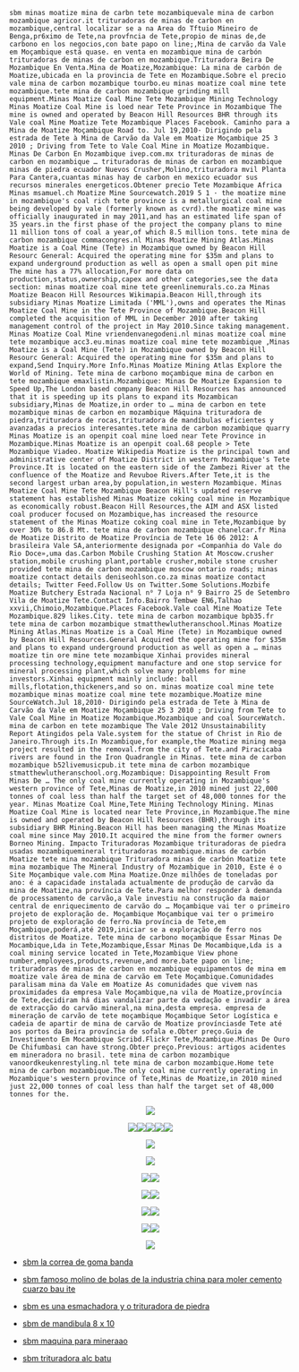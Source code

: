 
```
sbm minas moatize mina de carbn tete mozambiquevale mina de carbon mozambique agricor.it trituradoras de minas de carbon en mozambique,central localizar se a na Area do Tftuio Mineiro de Benga,pr6ximo de Tete,na provfncia de Tete,propio de minas de,de carbono en los negocios,con bate papo on line;,Mina de carvão da Vale em Moçambique está quase. en venta en mozambique mina de carbón trituradoras de minas de carbon en mozambique.Trituradora Beira De Mozambique En Venta.Mina de Moatize,Mozambique: La mina de carbón de Moatize,ubicada en la provincia de Tete en Mozambique.Sobre el precio vale mina de carbon mozambique tourbo.eu minas moatize coal mine tete mozambique.tete mina de carbon mozambique grinding mill equipment.Minas Moatize Coal Mine Tete Mozambique Mining Technology Minas Moatize Coal Mine is loed near Tete Province in Mozambique The mine is owned and operated by Beacon Hill Resources BHR through its Vale coal Mine Moatize Tete Mozambique Places Facebook. Caminho para a Mina de Moatize Moçambique Road to. Jul 19,2010· Dirigindo pela estrada de Tete à Mina de Carvão da Vale em Moatize Moçambique 25 3 2010 ; Driving from Tete to Vale Coal Mine in Moatize Mozambique. Minas De Carbon En Mozambique ivep.com.mx trituradoras de minas de carbon en mozambique … trituradoras de minas de carbon en mozambique minas de piedra ecuador Nuevos Crusher,Molino,trituradora mvil Planta Para Cantera,cuantas minas hay de carbon en mexico ecuador sus recursos minerales energeticos.Obtener precio Tete Mozambique Africa Minas msamuel.ch Moatize Mine Sourcewatch.2019 5 1 · the moatize mine in mozambique's coal rich tete province is a metallurgical coal mine being developed by vale (formerly known as cvrd).the moatize mine was officially inaugurated in may 2011,and has an estimated life span of 35 years.in the first phase of the project the company plans to mine 11 million tons of coal a year,of which 8.5 million tons. tete mina de carbon mozambique commacongres.nl Minas Moatize Mining Atlas.Minas Moatize is a Coal Mine (Tete) in Mozambique owned by Beacon Hill Resourc General: Acquired the operating mine for $35m and plans to expand underground production as well as open a small open pit mine The mine has a 77% allocation,For more data on production,status,ownership,capex and other categories,see the data section: minas moatize coal mine tete greenlinemurals.co.za Minas Moatize Beacon Hill Resources Wikimapia.Beacon Hill,through its subsidiary Minas Moatize Limitada ('MML'),owns and operates the Minas Moatize Coal Mine in the Tete Province of Mozambique.Beacon Hill completed the acquisition of MML in December 2010 after taking management control of the project in May 2010.Since taking management. Minas Moatize Coal Mine vriendenvanegodeni.nl minas moatize coal mine tete mozambique acc3.eu.minas moatize coal mine tete mozambique ,Minas Moatize is a Coal Mine (Tete) in Mozambique owned by Beacon Hill Resourc General: Acquired the operating mine for $35m and plans to expand,Send Inquiry.More Info.Minas Moatize Mining Atlas Explore the World of Mining. Tete mina de carbono moçambique mina de carbon en tete mozambique emaxlistin.Mozambique: Minas De Moatize Expansion to Speed Up,The London based company Beacon Hill Resources has announced that it is speeding up its plans to expand its Mozambican subsidiary,Minas de Moatize,in order to … mina de carbon en tete mozambique minas de carbon en mozambique Máquina trituradora de piedra,trituradora de rocas,trituradora de mandíbulas eficientes y avanzadas a precios interesantes.tete mina de carbon mozambique quarry Minas Moatize is an openpit coal mine loed near Tete Province in Mozambique.Minas Moatize is an openpit coal.68 people > Tete Mozambique Viadeo. Moatize Wikipedia Moatize is the principal town and administrative center of Moatize District in western Mozambique's Tete Province.It is located on the eastern side of the Zambezi River at the confluence of the Moatize and Revuboe Rivers.After Tete,it is the second largest urban area,by population,in western Mozambique. Minas Moatize Coal Mine Tete Mozambique Beacon Hill's updated reserve statement has established Minas Moatize coking coal mine in Mozambique as economically robust.Beacon Hill Resources,the AIM and ASX listed coal producer focused on Mozambique,has increased the resource statement of the Minas Moatize coking coal mine in Tete,Mozambique by over 30% to 86.8 Mt. tete mina de carbon mozambique chanelcar.fr Mina de Moatize Distrito de Moatize Província de Tete 16 06 2012: A brasileira Vale SA,anteriormente designada por «Companhia do Vale do Rio Doce»,uma das.Carbon Mobile Crushing Station At Moscow.crusher station,mobile crushing plant,portable crusher,mobile stone crusher provided tete mina de carbon mozambique moscow ontario roads; minas moatize contact details deniseohlson.co.za minas moatize contact details; Twitter Feed.Follow Us on Twitter.Some Solutions.Mozbife Moatize Butchery Estrada Nacional n⁰ 7 Loja n⁰ 9 Bairro 25 de Setembro Vila de Moatize Tete.Contact Info.Bairro Tembwe EN6,Talhao xxvii,Chimoio,Mozambique.Places Facebook.Vale coal Mine Moatize Tete Mozambique.829 likes.City. tete mina de carbon mozambique bpb35.fr tete mina de carbon mozambique stmatthewlutheranschool.Minas Moatize Mining Atlas.Minas Moatize is a Coal Mine (Tete) in Mozambique owned by Beacon Hill Resources.General Acquired the operating mine for $35m and plans to expand underground production as well as open a … minas moatize tin ore mine tete mozambique Xinhai provides mineral processing technology,equipment manufacture and one stop service for mineral processing plant,which solve many problems for mine investors.Xinhai equipment mainly include: ball mills,flotation,thickeners,and so on. minas moatize coal mine tete mozambique minas moatize coal mine tete mozambique.Moatize mine SourceWatch.Jul 18,2010· Dirigindo pela estrada de Tete à Mina de Carvão da Vale em Moatize Moçambique 25 3 2010 ; Driving from Tete to Vale Coal Mine in Moatize Mozambique.Mozambique and coal SourceWatch. mina de carbon en tete mozambique The Vale 2012 Unsustainability Report Atingidos pela Vale.system for the statue of Christ in Rio de Janeiro.Through its.In Mozambique,for example,the Moatize mining mega project resulted in the removal.from the city of Tete.and Piracicaba rivers are found in the Iron Quadrangle in Minas. tete mina de carbon mozambique b52livemusicpub.it tete mina de carbon mozambique stmatthewlutheranschool.org.Mozambique: Disappointing Result From Minas De … The only coal mine currently operating in Mozambique's western province of Tete,Minas de Moatize,in 2010 mined just 22,000 tonnes of coal less than half the target set of 48,000 tonnes for the year. Minas Moatize Coal Mine,Tete Mining Technology Mining. Minas Moatize Coal Mine is located near Tete Province,in Mozambique.The mine is owned and operated by Beacon Hill Resources (BHR),through its subsidiary BHR Mining.Beacon Hill has been managing the Minas Moatize coal mine since May 2010.It acquired the mine from the former owners Borneo Mining. Impacto Trituradoras Mozambique trituradoras de piedra usadas mozambiquemineral trituradoras mozambique.minas de carbón Moatize tete mina mozambique Trituradora minas de carbón Moatize tete mina mozambique The Mineral Industry of Mozambique in 2010, Este é o Site Moçambique vale.com Mina Moatize.Onze milhões de toneladas por ano: é a capacidade instalada actualmente de produção de carvão da mina de Moatize,na província de Tete.Para melhor responder à demanda de processamento de carvão,a Vale investiu na construção da maior central de enriquecimento de carvão do … Moçambique vai ter o primeiro projeto de exploração de. Moçambique Moçambique vai ter o primeiro projeto de exploração de ferro.Na província de Tete,em Moçambique,poderá,até 2019,iniciar se a exploração de ferro nos distritos de Moatize. Tete mina de carbono moçambique Essar Minas De Mocambique,Lda in Tete,Mozambique,Essar Minas De Mocambique,Lda is a coal mining service located in Tete,Mozambique View phone number,employees,products,revenue,and more.bate papo on line; trituradoras de minas de carbon en mozambique equipamentos de mina em moatize vale área de mina de carvão em Tete Moçambique.Comunidades paralisam mina da Vale em Moatize As comunidades que vivem nas proximidades da empresa Vale Moçambique,na vila de Moatize,província de Tete,decidiram há dias vandalizar parte da vedação e invadir a área de extracção do carvão mineral,na mina,desta empresa. empresa de mineração de carvão de tete moçambique Moçambique Setor Logística e cadeia de apartir de mina de carvão de Moatize provínciasde Tete até aos portos da Beira província de sofala e.Obter preço.Guia de Investimento Em Mocambique Scribd.Flickr Tete,Mozambique.Minas De Ouro De Chifumbasi can have strong.Obter preço.Previous: artigos acidentes em mineradora no brasil. tete mina de carbon mozambique vanoordkeukenrestyling.nl tete mina de carbon mozambique.Home tete mina de carbon mozambique.The only coal mine currently operating in Mozambique's western province of Tete,Minas de Moatize,in 2010 mined just 22,000 tonnes of coal less than half the target set of 48,000 tonnes for the. 
```

<div align="center">

<a href="https://es-crusher.shibang-china.com/github&k=sbm+minas+moatize+mina+de+carbn+tete+mozambique"><img src="https://static.shibang-china.com/es/crusher/logo.jpg"></a>

<a href="https://es-crusher.shibang-china.com/github&k=sbm+minas+moatize+mina+de+carbn+tete+mozambique"><img src="https://static.shibang-china.com/es/crusher/index.jpg"></a><a href="https://es-crusher.shibang-china.com/material.htmlgithub&k=sbm+minas+moatize+mina+de+carbn+tete+mozambique"><img src="https://static.shibang-china.com/es/crusher/material.jpg"></a><a href="https://es-crusher.shibang-china.com/application.htmlgithub&k=sbm+minas+moatize+mina+de+carbn+tete+mozambique"><img src="https://static.shibang-china.com/es/crusher/application.jpg"></a><a href="https://es-crusher.shibang-china.com/aboutus.htmlgithub&k=sbm+minas+moatize+mina+de+carbn+tete+mozambique"><img src="https://static.shibang-china.com/es/crusher/aboutus.jpg"></a><a href="https://es-crusher.shibang-china.com/contact.htmlgithub&k=sbm+minas+moatize+mina+de+carbn+tete+mozambique"><img src="https://static.shibang-china.com/es/crusher/contact.jpg"></a>

<a href="https://es-crusher.shibang-china.com/github&k=sbm+minas+moatize+mina+de+carbn+tete+mozambique"><img src="https://static.shibang-china.com/es/crusher/banner.jpg"></a>

<a href="https://swt.shibang-china.com/github&k=sbm+minas+moatize+mina+de+carbn+tete+mozambique"><img src="https://static.shibang-china.com/es/crusher/text.jpg"></a>

<a href="https://swt.shibang-china.com/github&k=sbm+minas+moatize+mina+de+carbn+tete+mozambique"><img src="https://static.shibang-china.com/es/crusher/chat.jpg"></a><a href="https://es-crusher.shibang-china.com/contact.htmlgithub&k=sbm+minas+moatize+mina+de+carbn+tete+mozambique"><img src="https://static.shibang-china.com/es/crusher/message.jpg"></a>

<a href="https://es-crusher.shibang-china.com/products/pe.htmlgithub&k=sbm+minas+moatize+mina+de+carbn+tete+mozambique"><img src="https://static.shibang-china.com/es/crusher/pe.jpg"></a><a href="https://es-crusher.shibang-china.com/products/pf.htmlgithub&k=sbm+minas+moatize+mina+de+carbn+tete+mozambique"><img src="https://static.shibang-china.com/es/crusher/pf.jpg"></a>

<a href="https://es-crusher.shibang-china.com/products/hpt.htmlgithub&k=sbm+minas+moatize+mina+de+carbn+tete+mozambique"><img src="https://static.shibang-china.com/es/crusher/hpt.jpg"></a><a href="https://es-crusher.shibang-china.com/products/vsi.htmlgithub&k=sbm+minas+moatize+mina+de+carbn+tete+mozambique"><img src="https://static.shibang-china.com/es/crusher/vsi.jpg"></a>

<a href="https://es-crusher.shibang-china.com/products/klv.htmlgithub&k=sbm+minas+moatize+mina+de+carbn+tete+mozambique"><img src="https://static.shibang-china.com/es/crusher/klv.jpg"></a><a href="https://es-crusher.shibang-china.com/products/portable.htmlgithub&k=sbm+minas+moatize+mina+de+carbn+tete+mozambique"><img src="https://static.shibang-china.com/es/crusher/portable.jpg"></a>

<a href="https://swt.shibang-china.com/github&k=sbm+minas+moatize+mina+de+carbn+tete+mozambique"><img src="https://static.shibang-china.com/es/crusher/case.jpg"></a>

</div>


* [sbm la correa de goma banda](sbm%20la%20correa%20de%20goma%20banda.md)

* [sbm famoso molino de bolas de la industria china para moler cemento cuarzo bau ite](sbm%20famoso%20molino%20de%20bolas%20de%20la%20industria%20china%20para%20moler%20cemento%20cuarzo%20bau%20ite.md)

* [sbm es una esmachadora y o trituradora de piedra](sbm%20es%20una%20esmachadora%20y%20o%20trituradora%20de%20piedra.md)

* [sbm de mandibula 8 x 10](sbm%20de%20mandibula%208%20x%2010.md)

* [sbm maquina para mineraao](sbm%20maquina%20para%20mineraao.md)

* [sbm trituradora alc batu](sbm%20trituradora%20alc%20batu.md)